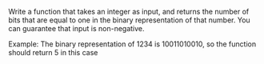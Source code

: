 Write a function that takes an integer as input, and returns the number of bits that are equal to one in the binary representation of that number. You can guarantee that input is non-negative. <br>

Example: The binary representation of 1234 is 10011010010, so the function should return 5 in this case
